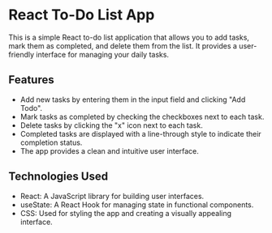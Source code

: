 
# React To-Do List App

This is a simple React to-do list application that allows you to add tasks, mark them as completed, and delete them from the list. It provides a user-friendly interface for managing your daily tasks.

## Features

- Add new tasks by entering them in the input field and clicking "Add Todo".
- Mark tasks as completed by checking the checkboxes next to each task.
- Delete tasks by clicking the "x" icon next to each task.
- Completed tasks are displayed with a line-through style to indicate their completion status.
- The app provides a clean and intuitive user interface.

## Technologies Used

- React: A JavaScript library for building user interfaces.
- useState: A React Hook for managing state in functional components.
- CSS: Used for styling the app and creating a visually appealing interface.
